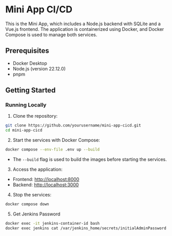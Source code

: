 # Mini App CI/CD

This is the Mini App, which includes a Node.js backend with SQLite and a Vue.js frontend. The application is containerized using Docker, and Docker Compose is used to manage both services.

## Prerequisites

- Docker Desktop
- Node.js (version 22.12.0)
- pnpm

## Getting Started

### Running Locally

1. Clone the repository:

```sh
git clone https://github.com/yourusername/mini-app-cicd.git
cd mini-app-cicd
```

2. Start the services with Docker Compose:

```sh
docker compose --env-file .env up --build
```

- The `--build` flag is used to build the images before starting the services.

3. Access the application:

- Frontend: [http://localhost:8000](http://localhost:8000)
- Backend: [http://localhost:3000](http://localhost:3000)

4. Stop the services:

```sh
docker compose down
```

5. Get Jenkins Password

```sh
docker exec -it jenkins-container-id bash
docker exec jenkins cat /var/jenkins_home/secrets/initialAdminPassword

```
